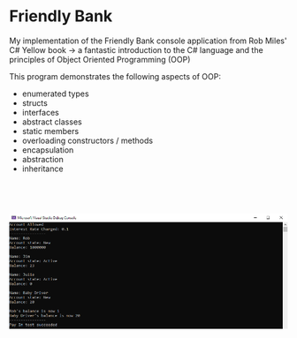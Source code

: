 # Friendly Bank

My implementation of the Friendly Bank console application from Rob Miles' C# Yellow book 
-> a fantastic introduction to the C# language and the principles of Object Oriented Programming (OOP)


This program demonstrates the following aspects of OOP:
- enumerated types
- structs
- interfaces
- abstract classes
- static members
- overloading constructors / methods
- encapsulation
- abstraction
- inheritance


<h1 align="center">
  <br>
  <img src="./friendly-bank.PNG" alt="Friendly Bank" width="800">
</h1>
